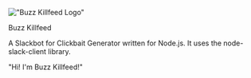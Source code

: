 !["Buzz Killfeed Logo"](https://github.com/shannonwells/buzzkillfeed/blob/master/assets/buzzkillfeed-icon.png )

Buzz Killfeed

A Slackbot for Clickbait Generator written for Node.js.  It uses the node-slack-client library.

"Hi! I'm Buzz Killfeed!"

